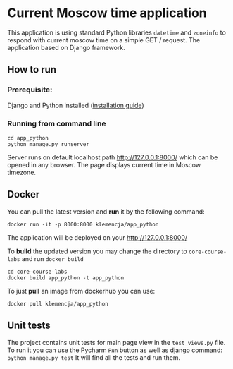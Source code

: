 # Current Moscow time application 

This application is using standard Python libraries `datetime` and `zoneinfo` to respond with current moscow time on a simple GET / request.
The application based on Django framework.

## How to run
### Prerequisite:
Django and Python installed ([installation guide](https://docs.djangoproject.com/en/4.2/intro/install/))

### Running from command line
```
cd app_python
python manage.py runserver
```
Server runs on default localhost path http://127.0.0.1:8000/ which can be opened in any browser. The page displays current time in Moscow timezone.

## Docker

You can pull the latest version and **run** it by the following command:
```
docker run -it -p 8000:8000 klemencja/app_python
```
The application will be deployed on your http://127.0.0.1:8000/

To **build** the updated version you may change the directory to `core-course-labs` and run `docker build` 
```
cd core-course-labs
docker build app_python -t app_python
```

To just **pull** an image from dockerhub you can use:
```
docker pull klemencja/app_python
``` 

## Unit tests
The project contains unit tests for main page view in the `test_views.py` file.
To run it you can use the Pycharm `Run` button as well as django command:
`python manage.py test`
It will find all the tests and run them.